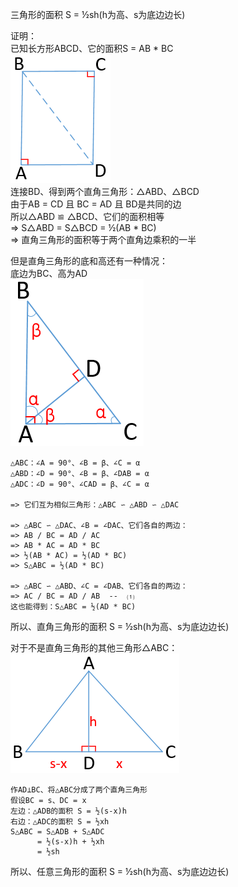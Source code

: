 三角形的面积 S = ½sh(h为高、s为底边边长)  

证明：  
已知长方形ABCD、它的面积S = AB * BC  
![photo](images/1003.png)  
连接BD、得到两个直角三角形：△ABD、△BCD  
由于AB = CD 且 BC = AD 且 BD是共同的边  
所以△ABD ≌ △BCD、它们的面积相等  
=> S△ABD = S△BCD = ½(AB * BC)  
=> 直角三角形的面积等于两个直角边乘积的一半  

但是直角三角形的底和高还有一种情况：  
底边为BC、高为AD  
![photo](images/1004.png)  
```
△ABC：∠A = 90°、∠B = β、∠C = α  
△ABD：∠D = 90°、∠B = β、∠DAB = α  
△ADC：∠D = 90°、∠CAD = β、∠C = α  
  
=> 它们互为相似三角形：△ABC ∽ △ABD ∽ △DAC  
  
=> △ABC ∽ △DAC、∠B = ∠DAC、它们各自的两边：  
=> AB / BC = AD / AC  
=> AB * AC = AD * BC  
=> ½(AB * AC) = ½(AD * BC)  
=> S△ABC = ½(AD * BC)  

=> △ABC ∽ △ABD、∠C = ∠DAB、它们各自的两边：  
=> AC / BC = AD / AB  --  ⑴  
这也能得到：S△ABC = ½(AD * BC)  
```
所以、直角三角形的面积 S = ½sh(h为高、s为底边边长)  

对于不是直角三角形的其他三角形△ABC：  
![photo](images/1005.png)  
```
作AD⊥BC、将△ABC分成了两个直角三角形  
假设BC = s、DC = x  
左边：△ADB的面积 S = ½(s-x)h  
右边：△ADC的面积 S = ½xh  
S△ABC = S△ADB + S△ADC  
      = ½(s-x)h + ½xh  
      = ½sh
```
所以、任意三角形的面积 S = ½sh(h为高、s为底边边长)  
